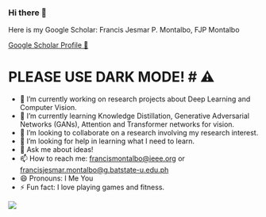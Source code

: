 ### Hi there 👋 

Here is my Google Scholar: Francis Jesmar P. Montalbo, FJP Montalbo

<a href="https://scholar.google.com/citations?user=PV8dJDkAAAAJ&hl=en&oi=ao">Google Scholar Profile 🚀</a>
 
# PLEASE USE DARK MODE! # ⚠️

- 🔭 I’m currently working on research projects about Deep Learning and Computer Vision.
- 🌱 I’m currently learning Knowledge Distillation, Generative Adversarial Networks (GANs), Attention and Transformer networks for vision.
- 👯 I’m looking to collaborate on a research involving my research interest.
- 🤔 I’m looking for help in learning what I need to learn.
- 💬 Ask me about ideas!
- 📫 How to reach me: francismontalbo@ieee.org or francisjesmar.montalbo@g.batstate-u.edu.ph
- 😄 Pronouns: I Me You
- ⚡ Fun fact: I love playing games and fitness.

<img src="https://github-readme-stats.vercel.app/api?username=francismontalbo&show_icons=true&theme=onedark"></img>

<!--
**francismontalbo/francismontalbo** is a ✨ _special_ ✨ repository because its `README.md` (this file) appears on your GitHub profile.


-->
